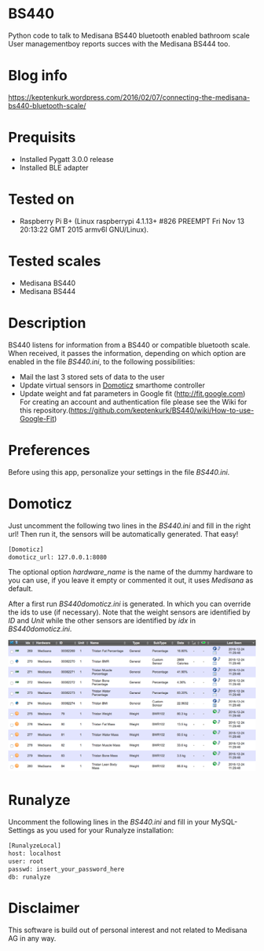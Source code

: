# BS440
Python code to talk to Medisana BS440 bluetooth enabled bathroom scale
User managementboy reports succes with the Medisana BS444 too.

# Blog info
https://keptenkurk.wordpress.com/2016/02/07/connecting-the-medisana-bs440-bluetooth-scale/

# Prequisits
* Installed Pygatt 3.0.0 release
* Installed BLE adapter

# Tested on
* Raspberry Pi B+ (Linux raspberrypi 4.1.13+ #826 
  PREEMPT Fri Nov 13 20:13:22 GMT 2015 armv6l GNU/Linux).
  
# Tested scales
* Medisana BS440
* Medisana BS444

# Description
BS440 listens for information from a BS440 or compatible bluetooth scale. 
When received, it passes the information, depending on which option are enabled in the
file _BS440.ini_, to the following possibilities: 

* Mail the last 3 stored sets of data to the user
* Update virtual sensors in [Domoticz](www.domoticz.com) smarthome controller
* Update weight and fat parameters in Google fit (http://fit.google.com)
  For creating an account and authentication file please see the Wiki for this
  repository.(https://github.com/keptenkurk/BS440/wiki/How-to-use-Google-Fit)

# Preferences
Before using this app, personalize your settings in the file _BS440.ini_.

# Domoticz
Just uncomment the following two lines in the _BS440.ini_ and fill in the right url! 
Then run it, the sensors will be automatically generated. That easy!

```
[Domoticz]
domoticz_url: 127.0.0.1:8080
```

The optional option _hardware_name_ is the name of the dummy hardware to you can use,
if you leave it empty or commented it out, it uses _Medisana_ as default.

After a first run _BS440domoticz.ini_ is generated. In which you can override
the ids to use (if necessary). Note that the weight sensors are identified by _ID_ and _Unit_
while the other sensors are identified by _idx_ in _BS440domoticz.ini_.

![domoticz](https://raw.githubusercontent.com/Tristan79/BS440/master/BS440domoticz.png)

# Runalyze
Uncomment the following lines in the _BS440.ini_ and fill in your MySQL-Settings as you used for your Runalyze installation:

```
[RunalyzeLocal]
host: localhost
user: root
passwd: insert_your_password_here
db: runalyze
```

# Disclaimer
This software is build out of personal interest and not related to 
Medisana AG in any way.
